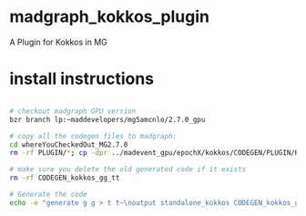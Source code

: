 # madgraph_kokkos_plugin
A Plugin for Kokkos in MG

# install instructions

```bash

# checkout madgraph GPU version
bzr branch lp:~maddevelopers/mg5amcnlo/2.7.0_gpu

# copy all the codegen files to madgraph:
cd whereYouCheckedOut_MG2.7.0
rm -rf PLUGIN/*; cp -dpr ../madevent_gpu/epochX/kokkos/CODEGEN/PLUGIN/KOKKOS_SA_OUTPUT ./PLUGIN/

# make sure you delete the old generated code if it exists
rm -rf CODEGEN_kokkos_gg_tt

# Generate the code
echo -e "generate g g > t t~\noutput standalone_kokkos CODEGEN_kokkos_gg_tt\n"|./bin/mg5_aMC

```
